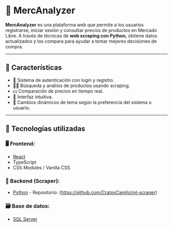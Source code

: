 # 🛒 MercAnalyzer

**MercAnalyzer** es una plataforma web que permite a los usuarios registrarse, iniciar sesión y consultar precios de productos en Mercado Libre. A través de técnicas de **web scraping con Python**, obtiene datos actualizados y los compara para ayudar a tomar mejores decisiones de compra.

---

## 🚀 Características

- 🔐 Sistema de autenticación con login y registro.
- 🕵️‍♂️ Búsqueda y análisis de productos usando scraping.
- 💵 Comparación de precios en tiempo real.
- 🎨 Interfaz intuitiva.
- 🔄 Cambios dinámicos de tema según la preferencia del sistema o usuario.

---

## 🧪 Tecnologías utilizadas

### 🖥️ Frontend:
- [React](https://reactjs.org/)
- TypeScript
- CSS Modules / Vanilla CSS

### 🧠 Backend (Scraper):
- [Python](https://www.python.org/) - Repositorio: (https://github.com/CratosCamilo/ml-scraper)

### 🗃️ Base de datos:
- [SQL Server](https://www.microsoft.com/en-us/sql-server)

